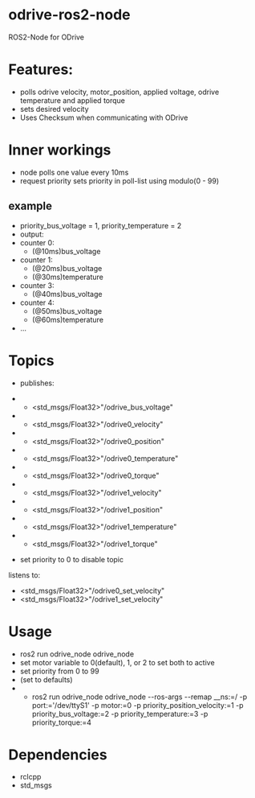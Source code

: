 # odrive-ros2-node
ROS2-Node for ODrive

# Features:
- polls odrive velocity, motor_position, applied voltage, odrive temperature and applied torque
- sets desired velocity
- Uses Checksum when communicating with ODrive

# Inner workings
- node polls one value every 10ms
- request priority sets priority in poll-list using modulo(0 - 99)

## example
- priority_bus_voltage = 1, priority_temperature = 2
- output:
- counter 0:
  - (@10ms)bus_voltage
- counter 1:
  - (@20ms)bus_voltage
  - (@30ms)temperature
- counter 3:
  - (@40ms)bus_voltage
- counter 4:
  - (@50ms)bus_voltage
  - (@60ms)temperature
- ...

# Topics
- publishes:


- - <std_msgs/Float32>"/odrive_bus_voltage"
- - <std_msgs/Float32>"/odrive0_velocity"
- - <std_msgs/Float32>"/odrive0_position"
- - <std_msgs/Float32>"/odrive0_temperature"
- - <std_msgs/Float32>"/odrive0_torque"


- - <std_msgs/Float32>"/odrive1_velocity"
- - <std_msgs/Float32>"/odrive1_position"
- - <std_msgs/Float32>"/odrive1_temperature"
- - <std_msgs/Float32>"/odrive1_torque"
- set priority to 0 to disable topic

listens to:
- <std_msgs/Float32>"/odrive0_set_velocity"
- <std_msgs/Float32>"/odrive1_set_velocity"

# Usage
- ros2 run odrive_node odrive_node
- set motor variable to 0(default), 1, or 2 to set both to active
- set priority from 0 to 99
- (set to defaults)
- - ros2 run odrive_node odrive_node --ros-args --remap __ns:=/<your-namespace> -p port:='/dev/ttyS1' -p motor:=0 -p priority_position_velocity:=1  -p priority_bus_voltage:=2 -p priority_temperature:=3 -p priority_torque:=4

# Dependencies
- rclcpp
- std_msgs
